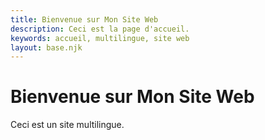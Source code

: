 ```yaml
---
title: Bienvenue sur Mon Site Web
description: Ceci est la page d'accueil.
keywords: accueil, multilingue, site web
layout: base.njk
---
```


# Bienvenue sur Mon Site Web

Ceci est un site multilingue.
